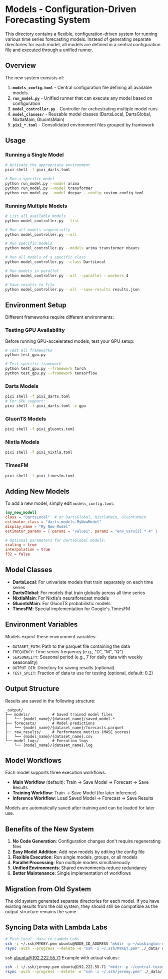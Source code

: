# Models - Configuration-Driven Forecasting System

This directory contains a flexible, configuration-driven system for running various time series forecasting models. Instead of generating separate directories for each model, all models are defined in a central configuration file and executed through a unified runner.

## Overview

The new system consists of:

1. **`models_config.toml`** - Central configuration file defining all available models
2. **`run_model.py`** - Unified runner that can execute any model based on configuration
3. **`model_controller.py`** - Controller for orchestrating multiple model runs
4. **`model_classes/`** - Reusable model classes (DartsLocal, DartsGlobal, NixtlaMain, GluontsMain)
5. **`pixi_*.toml`** - Consolidated environment files grouped by framework

## Usage

### Running a Single Model

```bash
# Activate the appropriate environment
pixi shell -f pixi_darts.toml

# Run a specific model
python run_model.py --model arima
python run_model.py --model transformer
python run_model.py --model deepar --config custom_config.toml
```

### Running Multiple Models

```bash
# List all available models
python model_controller.py --list

# Run all models sequentially
python model_controller.py --all

# Run specific models
python model_controller.py --models arima transformer nbeats

# Run all models of a specific class
python model_controller.py --class DartsLocal

# Run models in parallel
python model_controller.py --all --parallel --workers 4

# Save results to file
python model_controller.py --all --save-results results.json
```

## Environment Setup

Different frameworks require different environments:

### Testing GPU Availability
Before running GPU-accelerated models, test your GPU setup:
```bash
# Test all frameworks
python test_gpu.py

# Test specific framework
python test_gpu.py --framework torch
python test_gpu.py --framework tensorflow
```

### Darts Models
```bash
pixi shell -f pixi_darts.toml
# For GPU support:
pixi shell -f pixi_darts.toml -e gpu
```

### GluonTS Models
```bash
pixi shell -f pixi_gluonts.toml
```

### Nixtla Models
```bash
pixi shell -f pixi_nixtla.toml
```

### TimesFM
```bash
pixi shell -f pixi_timesfm.toml
```

## Adding New Models

To add a new model, simply edit `models_config.toml`:

```toml
[my_new_model]
class = "DartsLocal"  # or DartsGlobal, NixtlaMain, GluontsMain
estimator_class = "darts.models.MyNewModel"
display_name = "My New Model"
estimator_params = { param1 = "value1", param2 = "env_vars[2] * 4" }

# Optional parameters for DartsGlobal models:
scaling = true
interpolation = true
f32 = false
```

## Model Classes

- **DartsLocal**: For univariate models that train separately on each time series
- **DartsGlobal**: For models that train globally across all time series
- **NixtlaMain**: For Nixtla's neuralforecast models
- **GluontsMain**: For GluonTS probabilistic models
- **TimesFM**: Special implementation for Google's TimesFM

## Environment Variables

Models expect these environment variables:
- `DATASET_PATH`: Path to the parquet file containing the data
- `FREQUENCY`: Time series frequency (e.g., "D", "M", "Q")
- `SEASONALITY`: Seasonal period (e.g., 7 for daily data with weekly seasonality)
- `OUTPUT_DIR`: Directory for saving results (optional)
- `TEST_SPLIT`: Fraction of data to use for testing (optional, default: 0.2)

## Output Structure

Results are saved in the following structure:
```
_output/
├── models/          # Saved trained model files
│   └── {model_name}/{dataset_name}/saved_model.*
├── forecasts/       # Model predictions
│   └── {model_name}/{dataset_name}/forecasts.parquet
├── raw_results/     # Performance metrics (MASE scores)
│   └── {model_name}/{dataset_name}.csv
└── model_logs/      # Execution logs
    └── {model_name}/{dataset_name}.log
```

## Model Workflows

Each model supports three execution workflows:

- **Main Workflow** (default): Train → Save Model → Forecast → Save Results
- **Training Workflow**: Train → Save Model (for later inference)
- **Inference Workflow**: Load Saved Model → Forecast → Save Results

Models are automatically saved after training and can be loaded for later use.

## Benefits of the New System

1. **No Code Generation**: Configuration changes don't require regenerating files
2. **Easy Model Addition**: Add new models by editing the config file
3. **Flexible Execution**: Run single models, groups, or all models
4. **Parallel Processing**: Run multiple models simultaneously
5. **Unified Environments**: Shared environments reduce redundancy
6. **Better Maintenance**: Single implementation of workflows

## Migration from Old System

The old system generated separate directories for each model. If you have existing results from the old system, they should still be compatible as the output structure remains the same.

## Syncing Data with Lambda Labs

```bash
# Push local _data to Lambda Labs
ssh -i ~/.ssh/MYKEY.pem ubuntu@NODE_ID_ADDRESS "mkdir -p ~/washington-dc-three-fs/ftsfr/_data"
rsync -avzh --progress --delete -e "ssh -i ~/.ssh/MYKEY.pem" ./_data/ ubuntu@NODE_ID_ADDRESS:~/washington-dc-three-fs/ftsfr/_data/
```
ssh ubuntu@192.222.55.71
Example with actual values:
```bash
ssh -i ~/.ssh/jeremy.pem ubuntu@192.222.55.71 "mkdir -p ~/central-texas-three-fs/ftsfr/_data"
rsync -avzh --progress --delete -e "ssh -i ~/.ssh/jeremy.pem" ./_data/ ubuntu@192.222.55.71:~/central-texas-three-fs/ftsfr/_data/
```
